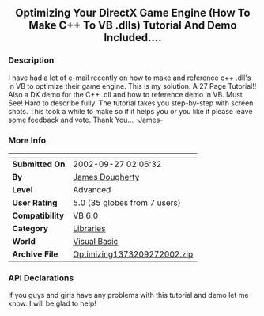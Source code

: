 ﻿<div align="center">

## Optimizing Your DirectX Game Engine \(How To Make C\+\+ To VB \.dlls\) Tutorial And Demo Included\.\.\.\.


</div>

### Description

I have had a lot of e-mail recently on how to make and reference c++ .dll's in VB to optimize their game engine. This is my solution. A 27 Page Tutorial!! Also a DX demo for the C++ .dll and how to reference demo in VB. Must See! Hard to describe fully. The tutorial takes you step-by-step with screen shots. This took a while to make so if it helps you or you like it please leave some feedback and vote. Thank You... -James-
 
### More Info
 


<span>             |<span>
---                |---
**Submitted On**   |2002-09-27 02:06:32
**By**             |[James Dougherty](https://github.com/Planet-Source-Code/PSCIndex/blob/master/ByAuthor/james-dougherty.md)
**Level**          |Advanced
**User Rating**    |5.0 (35 globes from 7 users)
**Compatibility**  |VB 6\.0
**Category**       |[Libraries](https://github.com/Planet-Source-Code/PSCIndex/blob/master/ByCategory/libraries__1-49.md)
**World**          |[Visual Basic](https://github.com/Planet-Source-Code/PSCIndex/blob/master/ByWorld/visual-basic.md)
**Archive File**   |[Optimizing1373209272002\.zip](https://github.com/Planet-Source-Code/james-dougherty-optimizing-your-directx-game-engine-how-to-make-c-to-vb-dlls-tutorial-and-__1-39323/archive/master.zip)

### API Declarations

If you guys and girls have any problems with this tutorial and demo let me know. I will be glad to help!





